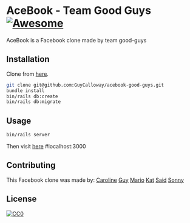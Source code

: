# AceBook - Team Good Guys   [![Awesome](https://cdn.rawgit.com/sindresorhus/awesome/d7305f38d29fed78fa85652e3a63e154dd8e8829/media/badge.svg)](https://github.com/sindresorhus/awesome#readme)

AceBook is a Facebook clone made by team good-guys

## Installation 

Clone from [here](https://github.com/GuyCalloway/acebook-good-guys).

```bash
git clone git@github.com:GuyCalloway/acebook-good-guys.git
bundle install 
bin/rails db:create
bin/rails db:migrate
```

## Usage

```bash
bin/rails server
```

Then visit [here](http://localhost:3000) #localhost:3000

## Contributing
This Facebook clone was made by:
[Caroline](https://github.com/KierepkaE)
[Guy](https://github.com/GuyCalloway)
[Mario](https://github.com/jaitone)
[Kat](https://github.com/KMaskell)
[Said](https://github.com/sakmalov)
[Sonny](https://github.com/sonny-maan)

## License
[![CC0](https://licensebuttons.net/p/zero/1.0/88x31.png)](https://creativecommons.org/publicdomain/zero/1.0/)
